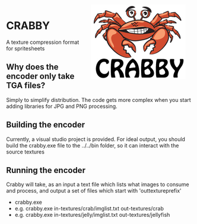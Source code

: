 
<img src="../icon.jpg" width="256" align="right" hspace="20">

# CRABBY #
A texture compression format for spritesheets

## Why does the encoder only take TGA files? ##
Simply to simplify distribution. The code gets more complex when you start adding libraries for JPG and PNG processing.


## Building the encoder ##
Currently, a visual studio project is provided. For ideal output, you should build the crabby.exe file to the ../../bin folder, so it can interact with the source textures

## Running the encoder ##
Crabby will take, as an input a text file which lists what images to consume and process, and output a set of files which start with 'outtextureprefix'
* crabby.exe <texturelilst> <outtextureprefix>
* e.g. crabby.exe in-textures/crab/imglist.txt out-textures/crab
* e.g. crabby.exe in-textures/jelly/imglist.txt out-textures/jellyfish


